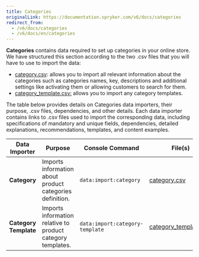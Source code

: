```yaml
---
title: Categories
originalLink: https://documentation.spryker.com/v6/docs/categories
redirect_from:
  - /v6/docs/categories
  - /v6/docs/en/categories
---
```


**Categories** contains data required to set up categories in your online store. We have structured this section according to the two .csv files that you will have to use to import the data:

* [category.csv](https://documentation.spryker.com/docs/file-details-categorycsv): allows you to import all relevant information about the categories such as categories names, key, descriptions and additional settings like activating them or allowing customers to search for them.
* [category_template.csv:](/docs/scos/dev/developer-guides/202005.0/development-guide/data-import/data-import-categories/catalog-setup/categories/file-details-category-template.csv.html) allows you to import any category templates.

The table below provides details on Categories data importers, their purpose, .csv files, dependencies, and other details. Each data importer contains links to .csv files used to import the corresponding data, including specifications of mandatory and unique fields, dependencies, detailed explanations, recommendations, templates, and content examples.

| Data Importer | Purpose | Console Command| File(s) | Dependencies |
| --- | --- | --- | --- |--- |
| **Category**   | Imports information about product categories definition. |`data:import:category` | [category.csv](https://documentation.spryker.com/docs/file-details-categorycsv)| [category_template.csv](https://documentation.spryker.com/docs/file-details-category-templatecsv)|
| **Category Template**   | Imports information relative to product category templates. |`data:import:category-template` |[category_template.csv](https://documentation.spryker.com/docs/file-details-category-templatecsv) |None|
